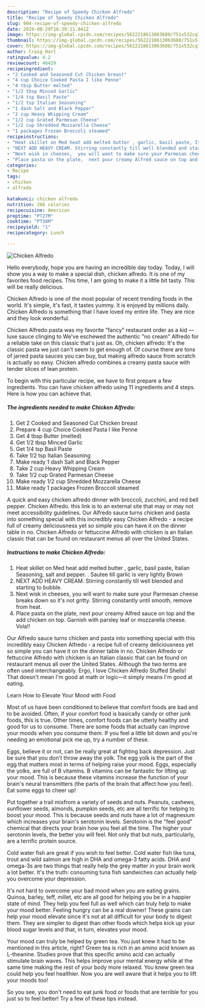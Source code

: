 ```yaml
---
description: "Recipe of Speedy Chicken Alfredo"
title: "Recipe of Speedy Chicken Alfredo"
slug: 904-recipe-of-speedy-chicken-alfredo
date: 2020-08-29T16:39:11.041Z
image: https://img-global.cpcdn.com/recipes/5622218613063680/751x532cq70/chicken-alfredo-recipe-main-photo.jpg
thumbnail: https://img-global.cpcdn.com/recipes/5622218613063680/751x532cq70/chicken-alfredo-recipe-main-photo.jpg
cover: https://img-global.cpcdn.com/recipes/5622218613063680/751x532cq70/chicken-alfredo-recipe-main-photo.jpg
author: Craig Hart
ratingvalue: 4.2
reviewcount: 46429
recipeingredient:
- "2 Cooked and Seasoned Cut Chicken breast"
- "4 cup Choice Cooked Pasta I like Penne"
- "4 tbsp Butter melted"
- "1/2 tbsp Minced Garlic"
- "1/4 tsp Basil Paste"
- "1/2 tsp Italian Seasoning"
- "1 dash Salt and Black Pepper"
- "2 cup Heavy Whipping Cream"
- "1/2 cup Grated Parmesan Cheese"
- "1/2 cup Shredded Mozzarella Cheese"
- "1 packages Frozen Broccoli steamed"
recipeinstructions:
- "Heat skillet on Med heat add melted butter , garlic, basil paste, Italian Seasoning, salt and pepper. . Sautee till garlic is very lightly Brown"
- "NEXT ADD HEAVY CREAM. Stirring constantly till well blended and starting to bubble."
- "Next wisk in cheeses,  you will want to make sure your Parmesan cheese breaks down so it&#39;s not gritty.  Stirring constantly until smooth,  remove from heat."
- "Place pasta on the plate,  next pour creamy Alfred sauce on top and the add chicken on top.  Garnish with parsley leaf or mozzarella cheese. Vola!!"
categories:
- Recipe
tags:
- chicken
- alfredo

katakunci: chicken alfredo 
nutrition: 266 calories
recipecuisine: American
preptime: "PT27M"
cooktime: "PT38M"
recipeyield: "1"
recipecategory: Lunch

---
```



![Chicken Alfredo](https://img-global.cpcdn.com/recipes/5622218613063680/751x532cq70/chicken-alfredo-recipe-main-photo.jpg)

Hello everybody, hope you are having an incredible day today. Today, I will show you a way to make a special dish, chicken alfredo. It is one of my favorites food recipes. This time, I am going to make it a little bit tasty. This will be really delicious.

Chicken Alfredo is one of the most popular of recent trending foods in the world. It's simple, it's fast, it tastes yummy. It is enjoyed by millions daily. Chicken Alfredo is something that I have loved my entire life. They are nice and they look wonderful.

Chicken Alfredo pasta was my favorite &#34;fancy&#34; restaurant order as a kid — luxe sauce clinging to We&#39;ve eschewed the authentic &#34;no cream&#34; Alfredo for a reliable take on this classic that&#39;s just as. Oh, chicken alfredo: It&#39;s the classic pasta we just can&#39;t seem to get enough of. Of course there are tons of jarred pasta sauces you can buy, but making alfredo sauce from scratch is actually so easy. Chicken alfredo combines a creamy pasta sauce with tender slices of lean protein.


To begin with this particular recipe, we have to first prepare a few ingredients. You can have chicken alfredo using 11 ingredients and 4 steps. Here is how you can achieve that.

<!--inarticleads1-->

##### The ingredients needed to make Chicken Alfredo:

1. Get 2 Cooked and Seasoned Cut Chicken breast
1. Prepare 4 cup Choice Cooked Pasta I like Penne
1. Get 4 tbsp Butter (melted)
1. Get 1/2 tbsp Minced Garlic
1. Get 1/4 tsp Basil Paste
1. Take 1/2 tsp Italian Seasoning
1. Make ready 1 dash Salt and Black Pepper
1. Take 2 cup Heavy Whipping Cream
1. Take 1/2 cup Grated Parmesan Cheese
1. Make ready 1/2 cup Shredded Mozzarella Cheese
1. Make ready 1 packages Frozen Broccoli steamed


A quick and easy chicken alfredo dinner with broccoli, zucchini, and red bell pepper. Chicken Alfredo. this link is to an external site that may or may not meet accessibility guidelines. Our Alfredo sauce turns chicken and pasta into something special with this incredibly easy Chicken Alfredo - a recipe full of creamy deliciousness yet so simple you can have it on the dinner table in no. Chicken Alfredo or fettuccine Alfredo with chicken is an Italian classic that can be found on restaurant menus all over the United States. 

<!--inarticleads2-->

##### Instructions to make Chicken Alfredo:

1. Heat skillet on Med heat add melted butter , garlic, basil paste, Italian Seasoning, salt and pepper. . Sautee till garlic is very lightly Brown
1. NEXT ADD HEAVY CREAM. Stirring constantly till well blended and starting to bubble.
1. Next wisk in cheeses,  you will want to make sure your Parmesan cheese breaks down so it&#39;s not gritty.  Stirring constantly until smooth,  remove from heat.
1. Place pasta on the plate,  next pour creamy Alfred sauce on top and the add chicken on top.  Garnish with parsley leaf or mozzarella cheese. Vola!!


Our Alfredo sauce turns chicken and pasta into something special with this incredibly easy Chicken Alfredo - a recipe full of creamy deliciousness yet so simple you can have it on the dinner table in no. Chicken Alfredo or fettuccine Alfredo with chicken is an Italian classic that can be found on restaurant menus all over the United States. Although the two terms are often used interchangeably. Ergo, I love Chicken Alfredo Stuffed Shells! That doesn&#39;t mean I&#39;m good at math or logic—it simply means I&#39;m good at eating. 

Learn How to Elevate Your Mood with Food


Most of us have been conditioned to believe that comfort foods are bad and to be avoided. Often, if your comfort food is basically candy or other junk foods, this is true. Other times, comfort foods can be utterly healthy and good for us to consume. There are some foods that actually can improve your moods when you consume them. If you feel a little bit down and you're needing an emotional pick me up, try a number of these.

Eggs, believe it or not, can be really great at fighting back depression. Just be sure that you don't throw away the yolk. The egg yolk is the part of the egg that matters most in terms of helping raise your mood. Eggs, especially the yolks, are full of B vitamins. B vitamins can be fantastic for lifting up your mood. This is because these vitamins increase the function of your brain's neural transmitters (the parts of the brain that affect how you feel). Eat some eggs to cheer up!

Put together a trail mixfrom a variety of seeds and nuts. Peanuts, cashews, sunflower seeds, almonds, pumpkin seeds, etc are all terrific for helping to boost your mood. This is because seeds and nuts have a lot of magnesium which increases your brain's serotonin levels. Serotonin is the "feel good" chemical that directs your brain how you feel all the time. The higher your serotonin levels, the better you will feel. Not only that but nuts, particularly, are a terrific protein source.

Cold water fish are great if you wish to feel better. Cold water fish like tuna, trout and wild salmon are high in DHA and omega-3 fatty acids. DHA and omega-3s are two things that really help the grey matter in your brain work a lot better. It's the truth: consuming tuna fish sandwiches can actually help you overcome your depression. 

It's not hard to overcome your bad mood when you are eating grains. Quinoa, barley, teff, millet, etc are all good for helping you be in a happier state of mind. They help you feel full as well which can truly help to make your mood better. Feeling hungry can be a real downer! These grains can help your mood elevate since it's not at all difficult for your body to digest them. They are simpler to digest than other foods which helps kick up your blood sugar levels and that, in turn, elevates your mood.

Your mood can truly be helped by green tea. You just knew it had to be mentioned in this article, right? Green tea is rich in an amino acid known as L-theanine. Studies prove that this specific amino acid can actually stimulate brain waves. This helps improve your mental energy while at the same time making the rest of your body more relaxed. You knew green tea could help you feel healthier. Now you are well aware that it helps you to lift your moods too!

So you see, you don't need to eat junk food or foods that are terrible for you just so to feel better! Try  a few  of  these  tips  instead.

